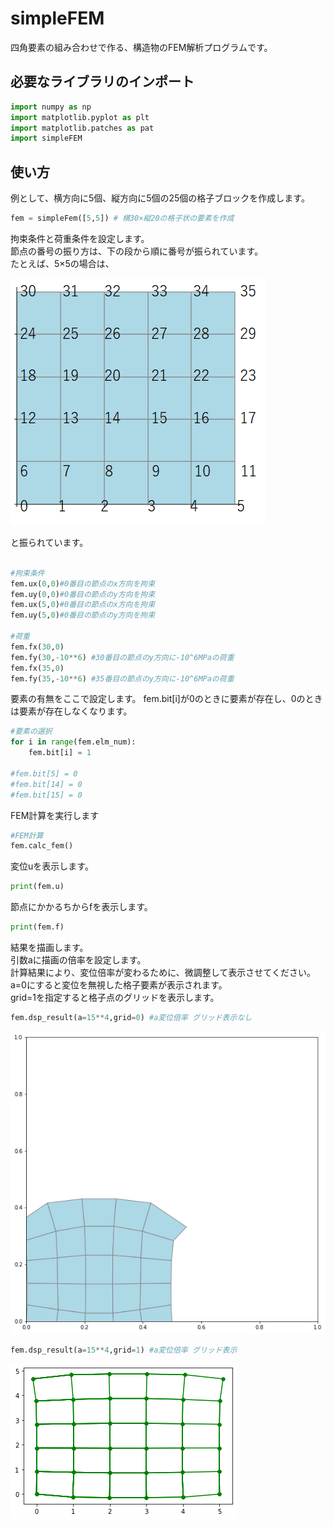 # simpleFEM

四角要素の組み合わせで作る、構造物のFEM解析プログラムです。

## 必要なライブラリのインポート
```python
import numpy as np  
import matplotlib.pyplot as plt  
import matplotlib.patches as pat  
import simpleFEM  
```
## 使い方
例として、横方向に5個、縦方向に5個の25個の格子ブロックを作成します。  
```python
fem = simpleFem([5,5]) # 横30×縦20の格子状の要素を作成
```
拘束条件と荷重条件を設定します。  
節点の番号の振り方は、下の段から順に番号が振られています。  
たとえば、5×5の場合は、  

![Image](fem.png)

と振られています。
```python

#拘束条件
fem.ux(0,0)#0番目の節点のx方向を拘束
fem.uy(0,0)#0番目の節点のy方向を拘束
fem.ux(5,0)#0番目の節点のx方向を拘束
fem.uy(5,0)#0番目の節点のy方向を拘束

#荷重
fem.fx(30,0) 
fem.fy(30,-10**6) #30番目の節点のy方向に-10^6MPaの荷重
fem.fx(35,0)
fem.fy(35,-10**6) #35番目の節点のy方向に-10^6MPaの荷重
```
要素の有無をここで設定します。
fem.bit[i]が0のときに要素が存在し、0のときは要素が存在しなくなります。
```python
#要素の選択
for i in range(fem.elm_num):
    fem.bit[i] = 1

#fem.bit[5] = 0
#fem.bit[14] = 0
#fem.bit[15] = 0
```
FEM計算を実行します
```python
#FEM計算
fem.calc_fem()
```
変位uを表示します。
```python
print(fem.u)
```

節点にかかるちからfを表示します。
```python
print(fem.f)
```
結果を描画します。  
引数aに描画の倍率を設定します。  
計算結果により、変位倍率が変わるために、微調整して表示させてください。  
a=0にすると変位を無視した格子要素が表示されます。  
grid=1を指定すると格子点のグリッドを表示します。　  

```python
fem.dsp_result(a=15**4,grid=0) #a変位倍率 グリッド表示なし
```
![Image](fem2.png)
```python
fem.dsp_result(a=15**4,grid=1) #a変位倍率 グリッド表示
```
![Image](fem3.png)

